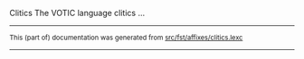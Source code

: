 Clitics
The VOTIC language clitics ...

* * *

<small>This (part of) documentation was generated from [src/fst/affixes/clitics.lexc](https://github.com/giellalt/lang-vot/blob/main/src/fst/affixes/clitics.lexc)</small>

---

